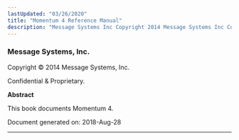 ```yaml
---
lastUpdated: "03/26/2020"
title: "Momentum 4 Reference Manual"
description: "Message Systems Inc Copyright 2014 Message Systems Inc Confidential Proprietary Abstract This book documents Momentum 4 Document generated on 2018 Aug 28 Table of Contents Preface 1 Typographical Conventions Used in This Document I Introduction to Momentum 1 Components 2 Life of A Message 3 Roles and Behaviors 4 Licensed..."
---
```


### Message Systems, Inc.

Copyright © 2014 Message Systems, Inc.

<a name="idp102528"></a> 

Confidential & Proprietary.

**Abstract**

This book documents Momentum 4.

Document generated on: 2018-Aug-28

* * *



